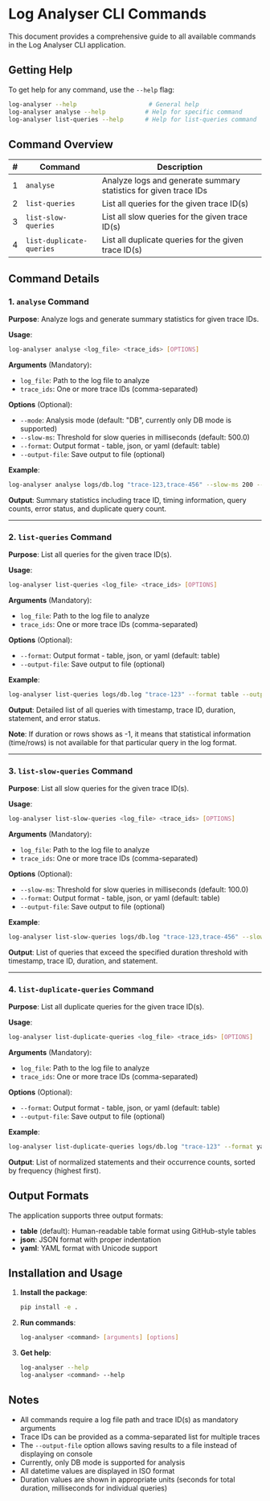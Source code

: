 # Log Analyser CLI Commands

This document provides a comprehensive guide to all available commands in the Log Analyser CLI application.

## Getting Help

To get help for any command, use the `--help` flag:

```bash
log-analyser --help                    # General help
log-analyser analyse --help           # Help for specific command
log-analyser list-queries --help      # Help for list-queries command
```

## Command Overview

| #   | Command                  | Description                                                      |
| --- | ------------------------ | ---------------------------------------------------------------- |
| 1   | `analyse`                | Analyze logs and generate summary statistics for given trace IDs |
| 2   | `list-queries`           | List all queries for the given trace ID(s)                       |
| 3   | `list-slow-queries`      | List all slow queries for the given trace ID(s)                  |
| 4   | `list-duplicate-queries` | List all duplicate queries for the given trace ID(s)             |

## Command Details

### 1. `analyse` Command

**Purpose**: Analyze logs and generate summary statistics for given trace IDs.

**Usage**:
```bash
log-analyser analyse <log_file> <trace_ids> [OPTIONS]
```

**Arguments** (Mandatory):
- `log_file`: Path to the log file to analyze
- `trace_ids`: One or more trace IDs (comma-separated)

**Options** (Optional):
- `--mode`: Analysis mode (default: "DB", currently only DB mode is supported)
- `--slow-ms`: Threshold for slow queries in milliseconds (default: 500.0)
- `--format`: Output format - table, json, or yaml (default: table)
- `--output-file`: Save output to file (optional)

**Example**:
```bash
log-analyser analyse logs/db.log "trace-123,trace-456" --slow-ms 200 --format json --output-file analysis.json
```

**Output**: Summary statistics including trace ID, timing information, query counts, error status, and duplicate query count.

---

### 2. `list-queries` Command

**Purpose**: List all queries for the given trace ID(s).

**Usage**:
```bash
log-analyser list-queries <log_file> <trace_ids> [OPTIONS]
```

**Arguments** (Mandatory):
- `log_file`: Path to the log file to analyze
- `trace_ids`: One or more trace IDs (comma-separated)

**Options** (Optional):
- `--format`: Output format - table, json, or yaml (default: table)
- `--output-file`: Save output to file (optional)

**Example**:
```bash
log-analyser list-queries logs/db.log "trace-123" --format table --output-file queries.txt
```

**Output**: Detailed list of all queries with timestamp, trace ID, duration, statement, and error status.

**Note**: If duration or rows shows as -1, it means that statistical information (time/rows) is not available for that particular query in the log format.

---

### 3. `list-slow-queries` Command

**Purpose**: List all slow queries for the given trace ID(s).

**Usage**:
```bash
log-analyser list-slow-queries <log_file> <trace_ids> [OPTIONS]
```

**Arguments** (Mandatory):
- `log_file`: Path to the log file to analyze
- `trace_ids`: One or more trace IDs (comma-separated)

**Options** (Optional):
- `--slow-ms`: Threshold for slow queries in milliseconds (default: 100.0)
- `--format`: Output format - table, json, or yaml (default: table)
- `--output-file`: Save output to file (optional)

**Example**:
```bash
log-analyser list-slow-queries logs/db.log "trace-123,trace-456" --slow-ms 500 --format json
```

**Output**: List of queries that exceed the specified duration threshold with timestamp, trace ID, duration, and statement.

---

### 4. `list-duplicate-queries` Command

**Purpose**: List all duplicate queries for the given trace ID(s).

**Usage**:
```bash
log-analyser list-duplicate-queries <log_file> <trace_ids> [OPTIONS]
```

**Arguments** (Mandatory):
- `log_file`: Path to the log file to analyze
- `trace_ids`: One or more trace IDs (comma-separated)

**Options** (Optional):
- `--format`: Output format - table, json, or yaml (default: table)
- `--output-file`: Save output to file (optional)

**Example**:
```bash
log-analyser list-duplicate-queries logs/db.log "trace-123" --format yaml --output-file duplicates.yaml
```

**Output**: List of normalized statements and their occurrence counts, sorted by frequency (highest first).

## Output Formats

The application supports three output formats:

- **table** (default): Human-readable table format using GitHub-style tables
- **json**: JSON format with proper indentation
- **yaml**: YAML format with Unicode support

## Installation and Usage

1. **Install the package**:
   ```bash
   pip install -e .
   ```

2. **Run commands**:
   ```bash
   log-analyser <command> [arguments] [options]
   ```

3. **Get help**:
   ```bash
   log-analyser --help
   log-analyser <command> --help
   ```

## Notes

- All commands require a log file path and trace ID(s) as mandatory arguments
- Trace IDs can be provided as a comma-separated list for multiple traces
- The `--output-file` option allows saving results to a file instead of displaying on console
- Currently, only DB mode is supported for analysis
- All datetime values are displayed in ISO format
- Duration values are shown in appropriate units (seconds for total duration, milliseconds for individual queries)
